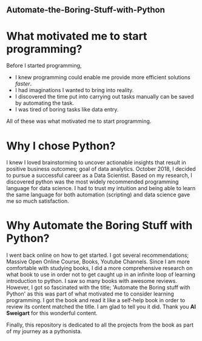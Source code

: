 ## Automate-the-Boring-Stuff-with-Python

# What motivated me to start programming?
Before I started programming, 
* I knew programming could enable me provide more efficient solutions *faster*.
* I had imaginations I wanted to bring into reality.
* I discovered the time put into carrying out tasks manually can be saved by automating the task.
* I was tired of boring tasks like data entry.

All of these was what motivated me to start programming.

# Why I chose Python?
I knew I loved brainstorming to uncover actionable insights that result in positive business outcomes; goal of data analytics.
October 2018, I decided to pursue a successful career as a Data Scientist. Based on my research, I discovered python was the most widely recommended programming language for data science. I had to trust my intuition and being able to learn the same language for both automation (scripting) and data science gave me so much satisfaction.

# Why Automate the Boring Stuff with Python?
I went back online on how to get started. I got several recommendations; Massive Open Online Course, Books, Youtube Channels. Since I am more comfortable with studying books, I did a more comprehensive research on what book to use in order not to get caught up in an infinite loop of learning introduction to python. I saw so many books with awesome reviews. However, I got so fascinated with the title; 'Automate the Boring stuff with Python' as this was part of what motivated me to consider learning programming. I got the book and read it like a self-help book in order to review its content matched the title. I am glad to tell you it did. Thank you **Al Sweigart** for this wonderful content.

Finally, this repository is dedicated to all the projects from the book as part of my journey as a pythonista.


